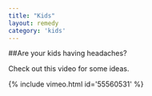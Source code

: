 ```yaml
---
title: "Kids"
layout: remedy
category: 'kids'
---
```


##Are your kids having headaches?

Check out this video for some ideas.

{% include vimeo.html id='55560531' %}

<script type="text/javascript">
amzn_assoc_placement = "adunit0";
amzn_assoc_tracking_id = "headache_xyz-20";
amzn_assoc_ad_mode = "manual";
amzn_assoc_ad_type = "smart";
amzn_assoc_marketplace = "amazon";
amzn_assoc_region = "US";
amzn_assoc_linkid = "9590db87498749eb1110dbc543c11c98";
amzn_assoc_asins = "B00SYZ8DX4,B00FGWLDR6,B016F9W29Q,B01600LI4U";
</script>
<script src="//z-na.amazon-adsystem.com/widgets/onejs?MarketPlace=US"></script>
